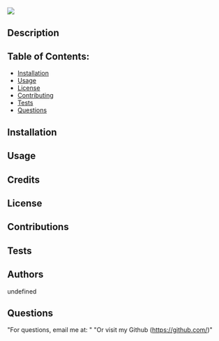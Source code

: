 
  
  # 

  ![](https://img.shields.io/badge/License--red)

  ## Description

  

  ## Table of Contents:

  - [Installation](#Installation)
  - [Usage](#Usage)
  - [License](#License)
  - [Contributing](#Contributing)
  - [Tests](#Tests)
  - [Questions](#Questions)
  
  ## Installation

  

  ## Usage

  

  ## Credits

  

  ## License

  

  ## Contributions

  

  ## Tests

  

  ## Authors

  undefined

  ## Questions

  "For questions, email me at: "
  "Or visit my Github (https://github.com/)"
  
  

